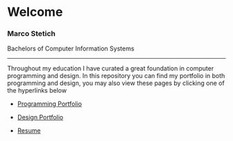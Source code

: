 # Welcome

### Marco Stetich 
Bachelors of Computer Information Systems

---
Throughout my education I have curated a great foundation in computer programming and design. In this repository you can find my portfolio in both programming and design, you may also view these pages by clicking one of the hyperlinks below

- [Programming Portfolio](https://github.com/6oku/resume-portfolio/tree/main/ProgrammingPortfolio)

- [Design Portfolio](https://github.com/6oku/resume-portfolio/tree/main/DesignPortfolio)

- [Resume](../resume-portfolio/RESUME2022.pdf)


